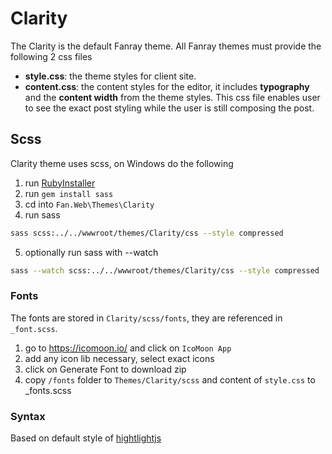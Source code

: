 ﻿# Clarity 

The Clarity is the default Fanray theme.  All Fanray themes must provide the following 2 css files

- **style.css**: the theme styles for client site.
- **content.css**: the content styles for the editor, it includes **typography** and the **content width** from the theme styles. 
This css file enables user to see the exact post styling while the user is still composing the post.

## Scss

Clarity theme uses scss, on Windows do the following

1. run [RubyInstaller](https://rubyinstaller.org/)
2. run `gem install sass`
3. cd into `Fan.Web\Themes\Clarity`
4. run sass

  ```bash
  sass scss:../../wwwroot/themes/Clarity/css --style compressed
  ```
5. optionally run sass with --watch

  ```bash
  sass --watch scss:../../wwwroot/themes/Clarity/css --style compressed
  ```

### Fonts

The fonts are stored in `Clarity/scss/fonts`, they are referenced in `_font.scss`.

1. go to https://icomoon.io/ and click on `IcoMoon App`
2. add any icon lib necessary, select exact icons
3. click on Generate Font to download zip
4. copy `/fonts` folder to `Themes/Clarity/scss` and content of `style.css` to _fonts.scss

### Syntax

Based on default style of [hightlightjs](https://github.com/isagalaev/highlight.js)
